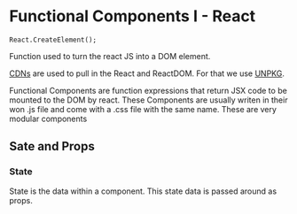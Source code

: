 # Functional Components I - React

    React.CreateElement();

Function used to turn the react JS into a DOM element.

[CDNs](https://en.wikipedia.org/wiki/Content_delivery_network) are used to pull in the React and ReactDOM. For that we use [UNPKG](https://unpkg.com/#/about).

Functional Components are function expressions that return JSX code to be mounted to the DOM by react. These Components are usually writen in their won .js file and come with a .css file with the same name. These are very modular components

## Sate and Props

### State

State is the data within a component. This state data is passed around as props.
